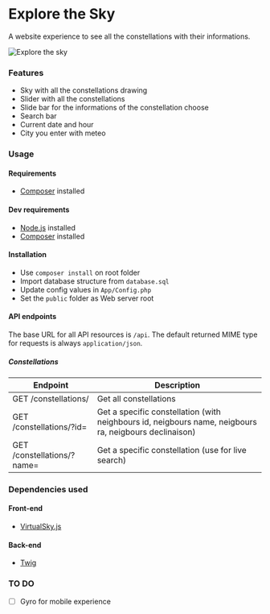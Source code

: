 # Explore the Sky

A website experience to see all the constellations with their informations.

![Explore the sky](http://explore-the-sky.com/assets/img/space_exploration.png)

### Features
* Sky with all the constellations drawing
* Slider with all the constellations
* Slide bar for the informations of the constellation choose
* Search bar
* Current date and hour
* City you enter with meteo

### Usage

#### Requirements
* [Composer](https://getcomposer.org/) installed

#### Dev requirements
* [Node.js](https://nodejs.org/en/) installed
* [Composer](https://getcomposer.org/) installed


#### Installation
- Use `composer install` on root folder
- Import database structure from `database.sql`
- Update config values in `App/Config.php`
- Set the `public` folder as Web server root

#### API endpoints
The base URL for all API resources is `/api`. The default returned MIME type for requests is always `application/json`.

##### Constellations

| Endpoint | Description |
| ---- | --------------- |
| GET /constellations/ | Get all constellations |
| GET /constellations/?id= | Get a specific constellation (with neighbours id, neigbours name, neigbours ra, neigbours declinaison) |
| GET /constellations/?name= | Get a specific constellation (use for live search) |


### Dependencies used
#### Front-end
* [VirtualSky.js](https://github.com/slowe/VirtualSky)

#### Back-end
* [Twig](https://github.com/twigphp/Twig)

### TO DO
* [ ] Gyro for mobile experience
